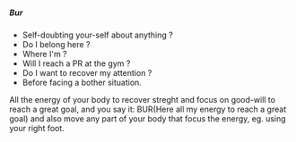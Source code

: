 ##### Bur

- Self-doubting your-self about anything ?
- Do I belong here ?
- Where I'm ?
- Will I reach a PR at the gym ?
- Do I want to recover my attention ?
- Before facing a bother situation.

All the energy of your body to recover streght and focus on good-will to reach a great goal, and you say it: BUR(Here all my energy to reach a great goal) and also move any part of your body that focus the energy, eg. using your right foot. 


